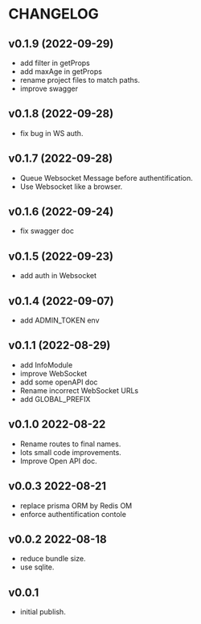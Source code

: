 # CHANGELOG

## v0.1.9 (2022-09-29)

- add filter in getProps
- add maxAge in getProps
- rename project files to match paths.
- improve swagger

## v0.1.8 (2022-09-28)

- fix bug in WS auth.

## v0.1.7 (2022-09-28)

- Queue Websocket Message before authentification.
- Use Websocket like a browser.

## v0.1.6 (2022-09-24)

- fix swagger doc

## v0.1.5 (2022-09-23)

- add auth in Websocket

## v0.1.4 (2022-09-07)

- add ADMIN_TOKEN env

## v0.1.1 (2022-08-29)

- add InfoModule
- improve WebSocket
- add some openAPI doc
- Rename incorrect WebSocket URLs
- add GLOBAL_PREFIX

## v0.1.0 2022-08-22

- Rename routes to final names.
- lots small code improvements.
- Improve Open API doc.

## v0.0.3 2022-08-21

- replace prisma ORM by Redis OM
- enforce authentification contole

## v0.0.2 2022-08-18

- reduce bundle size.
- use sqlite.

## v0.0.1

- initial publish.
